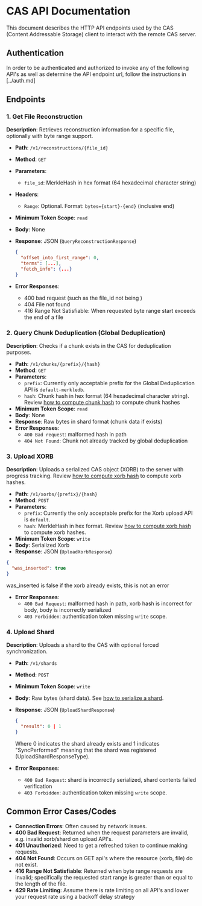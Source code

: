 # CAS API Documentation

This document describes the HTTP API endpoints used by the CAS (Content Addressable Storage) client to interact with the remote CAS server.

## Authentication

In order to be authenticated and authorized to invoke any of the following API's as well as determine the API endpoint url, follow the instructions in [../auth.md]

## Endpoints

### 1. Get File Reconstruction

**Description**: Retrieves reconstruction information for a specific file, optionally with byte range support.

- **Path**: `/v1/reconstructions/{file_id}`
- **Method**: `GET`
- **Parameters**:
  - `file_id`: MerkleHash in hex format (64 hexadecimal character string)
- **Headers**:
  - `Range`: Optional. Format: `bytes={start}-{end}` (inclusive end)
- **Minimum Token Scope**: `read`
- **Body**: None
- **Response**: JSON (`QueryReconstructionResponse`)

  ```json
  {
    "offset_into_first_range": 0,
    "terms": [...],
    "fetch_info": {...}
  }
  ```

- **Error Responses**:
  - 400 bad request (such as the file_id not being )
  - 404 File not found
  - 416 Range Not Satisfiable: When requested byte range start exceeds the end of a file

### 2. Query Chunk Deduplication (Global Deduplication)

**Description**: Checks if a chunk exists in the CAS for deduplication purposes.

- **Path**: `/v1/chunks/{prefix}/{hash}`
- **Method**: `GET`
- **Parameters**:
  - `prefix`: Currently only acceptable prefix for the Global Deduplication API is `default-merkledb`.
  - `hash`: Chunk hash in hex format (64 hexadecimal character string). Review [how to compute chunk hash](../hashing.md#Chunk%20Hashes) to compute chunk hashes
- **Minimum Token Scope**: `read`
- **Body**: None
- **Response**: Raw bytes in shard format (chunk data if exists)
- **Error Responses**:
  - `400 Bad request`: malformed hash in path
  - `404 Not Found`: Chunk not already tracked by global deduplication

### 3. Upload XORB

**Description**: Uploads a serialized CAS object (XORB) to the server with progress tracking. Review [how to compute xorb hash](../hashing.md#Xorb%20Hashes) to compute xorb hashes.

- **Path**: `/v1/xorbs/{prefix}/{hash}`
- **Method**: `POST`
- **Parameters**:
  - `prefix`: Currently the only acceptable prefix for the Xorb upload API is `default`.
  - `hash`: MerkleHash in hex format. Review [how to compute xorb hash](../hashing.md#Xorb%20Hashes) to compute xorb hashes.
- **Minimum Token Scope**: `write`
- **Body**: Serialized Xorb
- **Response**: JSON (`UploadXorbResponse`)

```json
{
  "was_inserted": true
}
```

  was_inserted is false if the xorb already exists, this is not an error

- **Error Responses**:
  - `400 Bad Request`: malformed hash in path, xorb hash is incorrect for body, body is incorrectly serialized
  - `403 Forbidden`: authentication token missing `write` scope.

### 4. Upload Shard

**Description**: Uploads a shard to the CAS with optional forced synchronization.

- **Path**: `/v1/shards`
- **Method**: `POST`
- **Minimum Token Scope**: `write`
- **Body**: Raw bytes (shard data). See [how to serialize a shard](../shard.md).
- **Response**: JSON (`UploadShardResponse`)

  ```json
  {
    "result": 0 | 1
  }
  ```

  Where 0 indicates the shard already exists and 1 indicates "SyncPerformed" meaning that the shard was registered (UploadShardResponseType).

- **Error Responses**:
  - `400 Bad Request`: shard is incorrectly serialized, shard contents failed verification
  - `403 Forbidden`: authentication token missing `write` scope.

## Common Error Cases/Codes

- **Connection Errors**: Often caused by network issues.
- **400 Bad Request**: Returned when the request parameters are invalid, e.g. invalid xorb/shard on upload API's.
- **401 Unauthorized**: Need to get a refreshed token to continue making requests.
- **404 Not Found**: Occurs on GET api's where the resource (xorb, file) do not exist.
- **416 Range Not Satisfiable**: Returned when byte range requests are invalid; specifically the requested start range is greater than or equal to the length of the file.
- **429 Rate Limiting**: Assume there is rate limiting on all API's and lower your request rate using a backoff delay strategy
